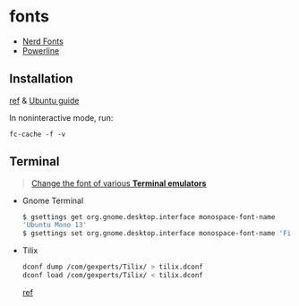 fonts
=====

* [Nerd Fonts](https://www.nerdfonts.com/)
* [Powerline](https://github.com/powerline/fonts)

## Installation

[ref](https://itsfoss.com/install-fonts-ubuntu/) & [Ubuntu guide](https://wiki.ubuntu.com/Fonts)

In noninteractive mode, run:
```
fc-cache -f -v
```

## Terminal
> [Change the font of various **Terminal emulators**](https://askubuntu.com/a/283831)

* Gnome Terminal

    ```bash
    $ gsettings get org.gnome.desktop.interface monospace-font-name
    'Ubuntu Mono 13'
    $ gsettings set org.gnome.desktop.interface monospace-font-name 'FiraCode Nerd Font 13'
    ```

* Tilix

    ```bash
    dconf dump /com/gexperts/Tilix/ > tilix.dconf
    dconf load /com/gexperts/Tilix/ < tilix.dconf
    ```
    [ref](https://github.com/gnunn1/tilix/issues/571#issuecomment-293097876)

